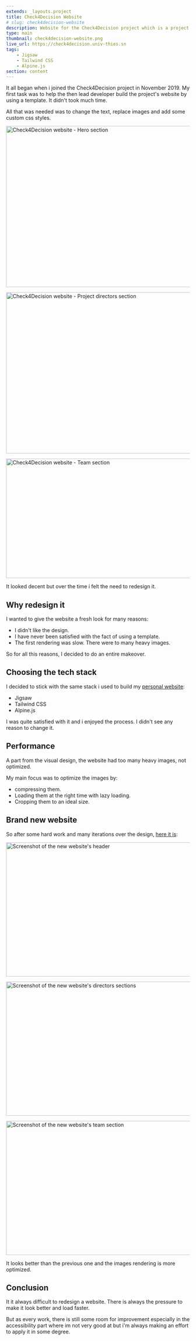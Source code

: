 ```yaml
---
extends: _layouts.project
title: Check4Decision Website
# slug: check4decision-website
description: Website for the Check4Decision project which is a project that addresses issues related to the automation of data collection and aggregation as well as fact-checking in the web journalistic context.
type: main
thumbnail: check4decision-website.png
live_url: https://check4decision.univ-thies.sn
tags:
    - Jigsaw
    - Tailwind CSS
    - Alpine.js
section: content
---
```


It all began when i joined the Check4Decision project in November 2019. My first task was to help the then lead developer build the project's website by using a template. It didn't took much time.

All that was needed was to change the text, replace images and add some custom css styles.

<img
src="/assets/images/work/check4decision-website/c4d-website-1.png"
alt="Check4Decision website - Hero section"
width="768"
height="441"
decoding="async">

<img
src="/assets/images/work/check4decision-website/c4d-website-2.png"
alt="Check4Decision website - Project directors section"
width="768"
height="441"
decoding="async">

<img
src="/assets/images/work/check4decision-website/c4d-website-3.png"
alt="Check4Decision website - Team section"
width="768"
height="327"
loading="lazy"
decoding="async">

It looked decent but over the time i felt the need to redesign it.

## Why redesign it

I wanted to give the website a fresh look for many reasons:

-   I didn't like the design.
-   I have never been satisfied with the fact of using a template.
-   The first rendering was slow. There were to many heavy images.

So for all this reasons, I decided to do an entire makeover.

## Choosing the tech stack

I decided to stick with the same stack i used to build my [personal website](/work/personal-website):

-   Jigsaw
-   Tailwind CSS
-   Alpine.js

I was quite satisfied with it and i enjoyed the process. I didn't see any reason to change it.

## Performance

A part from the visual design, the website had too many heavy images, not optimized.

My main focus was to optimize the images by:

-   compressing them.
-   Loading them at the right time with lazy loading.
-   Cropping them to an ideal size.

## Brand new website

So after some hard work and many iterations over the design, [here it is](https://check4decision.univ-thies.sn):

<img
src="/assets/images/work/check4decision-website/new-website-1.png"
alt="Screenshot of the new website's header"
width="768"
height="367"
loading="lazy"
decoding="async">

<img
src="/assets/images/work/check4decision-website/new-website-2.png"
alt="Screenshot of the new website's directors sections"
width="768"
height="367"
loading="lazy"
decoding="async">

<img
src="/assets/images/work/check4decision-website/new-website-3.png"
alt="Screenshot of the new website's team section"
width="768"
height="367"
loading="lazy"
decoding="async">

It looks better than the previous one and the images rendering is more optimized.

## Conclusion

It it always difficult to redesign a website. There is always the pressure to make it look better and load faster.

But as every work, there is still some room for improvement especially in the accessibility part where im not very good at but i'm always making an effort to apply it in some degree.
